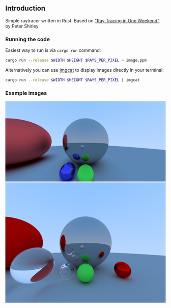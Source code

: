 ## Introduction

Simple raytracer written in Rust. Based on ["Ray Tracing in One Weekend"](http://in1weekend.blogspot.com/2016/01/ray-tracing-in-one-weekend.html) by Peter Shirley

### Running the code

Easiest way to run is via `cargo run` command:
```bash
cargo run --release $WIDTH $HEIGHT $RAYS_PER_PIXEL > image.ppm
```

Alternatively you can use [imgcat](https://github.com/eddieantonio/imgcat) to display images directly in your terminal:
```bash
cargo run --release $WIDTH $HEIGHT $RAYS_PER_PIXEL | imgcat
```

### Example images

![image 1](https://raw.githubusercontent.com/JJag/raytracer/master/images/image1.png)
![image 2](https://raw.githubusercontent.com/JJag/raytracer/master/images/image2.png)
